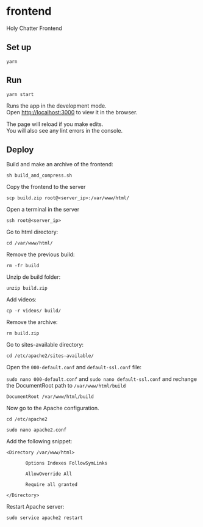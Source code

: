 # frontend
Holy Chatter Frontend


## Set up

`yarn`


## Run

`yarn start`

Runs the app in the development mode.\
Open [http://localhost:3000](http://localhost:3000) to view it in the browser.

The page will reload if you make edits.\
You will also see any lint errors in the console.


## Deploy

Build and make an archive of the frontend:

`sh build_and_compress.sh`


Copy the frontend to the server

`scp build.zip root@<server_ip>:/var/www/html/`


Open a terminal in the server

`ssh root@<server_ip>`


Go to html directory:

`cd /var/www/html/`


Remove the previous build:

`rm -fr build`


Unzip de build folder:

`unzip build.zip`


Add videos:

`cp -r videos/ build/`


Remove the archive:

`rm build.zip`


Go to sites-available directory:

`cd /etc/apache2/sites-available/`


Open the `000-default.conf` and `default-ssl.conf` file:


`sudo nano 000-default.conf` and `sudo nano default-ssl.conf` and rechange the DocumentRoot path to `/var/www/html/build`


`DocumentRoot /var/www/html/build`


Now go to the Apache configuration.


`cd /etc/apache2`

`sudo nano apache2.conf`


Add the following snippet:

```
<Directory /var/www/html>

       Options Indexes FollowSymLinks

       AllowOverride All

       Require all granted

</Directory>
```


Restart Apache server:

`sudo service apache2 restart`

